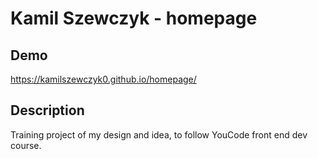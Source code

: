 # Kamil Szewczyk - homepage

## Demo

https://kamilszewczyk0.github.io/homepage/

## Description

Training project of my design and idea, to follow YouCode front end dev course.
